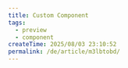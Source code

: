 ```yaml
---
title: Custom Component
tags:
  - preview
  - component
createTime: 2025/08/03 23:10:52
permalink: /de/article/m3lbtobd/
---
```


<CustomComponent />
